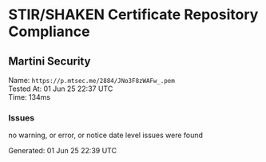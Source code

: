 # STIR/SHAKEN Certificate Repository Compliance

## Martini Security

Name: `https://p.mtsec.me/2884/JNo3F8zWAFw_.pem`\
Tested At: 01 Jun 25 22:37 UTC\
Time: 134ms

### Issues

no warning, or error, or notice date level issues were found

Generated: 01 Jun 25 22:39 UTC